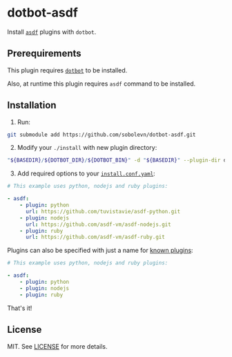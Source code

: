 # dotbot-asdf

Install [`asdf`](https://github.com/asdf-vm/asdf) plugins with `dotbot`.


## Prerequirements

This plugin requires [`dotbot`](https://github.com/anishathalye/dotbot/) to be installed.

Also, at runtime this plugin requires `asdf` command to be installed.


## Installation

1. Run:

```bash
git submodule add https://github.com/sobolevn/dotbot-asdf.git
```

2. Modify your `./install` with new plugin directory:

```bash
"${BASEDIR}/${DOTBOT_DIR}/${DOTBOT_BIN}" -d "${BASEDIR}" --plugin-dir dotbot-asdf -c "${CONFIG}" "${@}"
```

3. Add required options to your [`install.conf.yaml`](/example.yaml):

```yaml
# This example uses python, nodejs and ruby plugins:

- asdf:
    - plugin: python
      url: https://github.com/tuvistavie/asdf-python.git
    - plugin: nodejs
      url: https://github.com/asdf-vm/asdf-nodejs.git
    - plugin: ruby
      url: https://github.com/asdf-vm/asdf-ruby.git
```

Plugins can also be specified with just a name for [known plugins](https://asdf-vm.com/#/plugins-all?id=plugin-list):

```yaml
# This example uses python, nodejs and ruby plugins:

- asdf:
    - plugin: python
    - plugin: nodejs
    - plugin: ruby
```

That's it!


## License

MIT. See [LICENSE](/LICENSE) for more details.
